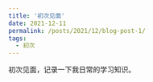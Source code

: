 ```yaml
---
title: '初次见面'
date: 2021-12-11
permalink: /posts/2021/12/blog-post-1/
tags:
  - 初次
---
```


初次见面，记录一下我日常的学习知识。
